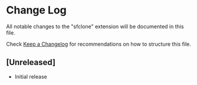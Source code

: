 # Change Log

All notable changes to the "sfclone" extension will be documented in this file.

Check [Keep a Changelog](http://keepachangelog.com/) for recommendations on how to structure this file.

## [Unreleased]

- Initial release